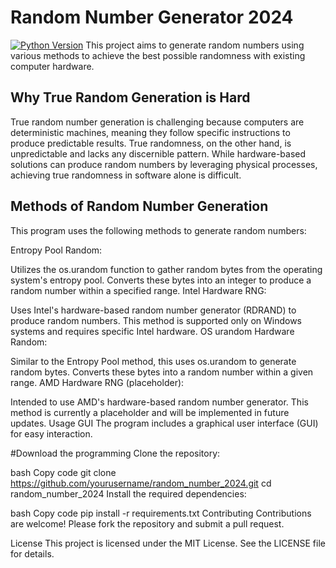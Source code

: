 # Random Number Generator 2024
[![Python Version](https://img.shields.io/badge/python-3.10%2B-blue)](https://www.python.org/downloads/)
This project aims to generate random numbers using various methods to achieve the best possible randomness with existing computer hardware.

## Why True Random Generation is Hard
True random number generation is challenging because computers are deterministic machines, meaning they follow specific instructions to produce predictable results. True randomness, on the other hand, is unpredictable and lacks any discernible pattern. While hardware-based solutions can produce random numbers by leveraging physical processes, achieving true randomness in software alone is difficult.

## Methods of Random Number Generation
This program uses the following methods to generate random numbers:

Entropy Pool Random:

Utilizes the os.urandom function to gather random bytes from the operating system's entropy pool.
Converts these bytes into an integer to produce a random number within a specified range.
Intel Hardware RNG:

Uses Intel's hardware-based random number generator (RDRAND) to produce random numbers.
This method is supported only on Windows systems and requires specific Intel hardware.
OS urandom Hardware Random:

Similar to the Entropy Pool method, this uses os.urandom to generate random bytes.
Converts these bytes into a random number within a given range.
AMD Hardware RNG (placeholder):

Intended to use AMD's hardware-based random number generator.
This method is currently a placeholder and will be implemented in future updates.
Usage
GUI
The program includes a graphical user interface (GUI) for easy interaction.

#Download the programming
Clone the repository:

bash
Copy code
git clone https://github.com/yourusername/random_number_2024.git
cd random_number_2024
Install the required dependencies:

bash
Copy code
pip install -r requirements.txt
Contributing
Contributions are welcome! Please fork the repository and submit a pull request.

License
This project is licensed under the MIT License. See the LICENSE file for details.
